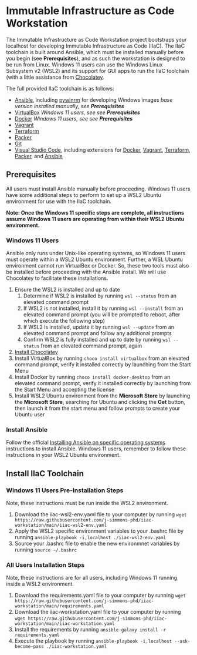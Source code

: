 # Immutable Infrastructure as Code Workstation

The Immutable Infrastructure as Code Workstation project bootstraps your localhost for developing Immutable Infrastructure as Code (IIaC). The IIaC toolchain is built around Ansible, which must be installed manually before you begin (see **Prerequisites**), and as such the workstation is designed to be run from Linux.  Windows 11 users can use the Windows Linux Subsystem v2 (WSL2) and its support for GUI apps to run the IIaC toolchain (with a little assistance from [Chocolatey](https://chocolatey.org/).

The full provided IIaC toolchain is as follows:

- [Ansible](https://www.ansible.com/), including [pywinrm](https://github.com/diyan/pywinrm) for developing Windows images *base version installed manually, see **Prerequisites***
- [VirtualBox](https://www.virtualbox.org/) *Windows 11 users, see see **Prerequisites***
- [Docker](https://www.docker.com/) *Windows 11 users, see see **Prerequisites***
- [Vagrant](https://www.vagrantup.com)
- [Terraform](https://www.terraform.io/)
- [Packer](https://www.packer.io/)
- [Git](https://git-scm.com/)
- [Visual Studio Code](https://code.visualstudio.com/), including extensions for [Docker](https://marketplace.visualstudio.com/items?itemName=ms-azuretools.vscode-docker), [Vagrant](https://marketplace.visualstudio.com/items?itemName=marcostazi.VS-code-vagrantfile), [Terraform](https://marketplace.visualstudio.com/items?itemName=HashiCorp.terraform), [Packer](https://marketplace.visualstudio.com/items?itemName=4ops.packer), and [Ansible](https://marketplace.visualstudio.com/items?itemName=tomaciazek.ansible)

## Prerequisites

All users must install Ansible manually before proceeding.  Windows 11 users have some additional steps to perform to set up a WSL2 Ubuntu environment for use with the IIaC toolchain.

**Note: Once the Windows 11 specific steps are complete, all instructions assume Windows 11 users are operating from within their WSL2 Ubuntu environment.**

### Windows 11 Users

Ansible only runs under Unix-like operating systems, so Windows 11 users must operate within a WSL2 Ubuntu environment.  Further, a WSL Ubuntu environment cannot run VirtualBox or Docker.  So, these two tools must also be installed before proceeding with the Ansible install.  We will use Chocolatey to facilitate these installations.

1. Ensure the WSL2 is installed and up to date
    1. Determine if WSL2 is installed by running `wsl --status` from an elevated command prompt
    1. If WSL2 is not installed, install it by running `wsl --install` from an elevated command prompt (you will be prompted to reboot, after which execute the following step)
    1. If WSL2 is installed, update it by running `wsl --update` from an elevated command prompt and follow any additional prompts
    1. Confirm WSL2 is fully installed and up to date by running `wsl --status` from an elevated command prompt, again
1. [Install Chocolatey](https://chocolatey.org/install)
1. Install VirtualBox by running `choco install virtualbox` from an elevated command prompt, verify it installed correctly by launching from the Start Menu
1. Install Docker by running  `choco install docker-desktop` from an elevated command prompt, verify it installed correctly by launching from the Start Menu and accepting the license
1. Install WSL2 Ubuntu environment from the **Microsoft Store** by launching the **Microsoft Store**, searching for Ubuntu and clicking the **Get** button, then launch it from the start menu and follow prompts to create your Ubuntu user

### Install Ansible

Follow the official [Installing Ansible on specific operating systems](https://docs.ansible.com/ansible/latest/installation_guide/intro_installation.html#installing-ansible-on-specific-operating-systems) instructions to install Ansible.  Windows 11 users, remember to follow these instructions in your WSL2 Ubuntu environment.

## Install IIaC Toolchain

### Windows 11 Users Pre-Installation Steps

Note, these instructions must be run inside the WSL2 environment.

1. Download the iiac-wsl2-env.yaml file to your computer by running `wget https://raw.githubusercontent.com/j-simmons-phd/iiac-workstation/main/iiac-wsl2-env.yaml`
1. Apply the WSL2 specific environment variables to your .bashrc file by running `ansible-playbook -i,localhost ./iiac-wsl2-env.yaml`
1. Source your .bashrc file to enable the new environmnet variables by running `source ~/.bashrc`

### All Users Installation Steps

Note, these instructions are for all users, including Windows 11 running inside a WSL2 environment.

1. Download the requirements.yaml file to your computer by running `wget https://raw.githubusercontent.com/j-simmons-phd/iiac-workstation/main/requirements.yaml`
1. Download the iiac-workstation.yaml file to your computer by running `wget https://raw.githubusercontent.com/j-simmons-phd/iiac-workstation/main/iiac-workstation.yaml`
1. Install the requirements by running `ansible-galaxy install -r requirements.yaml`
1. Execute the playbook by running `ansible-playbook -i,localhost --ask-become-pass ./iiac-workstation.yaml`

